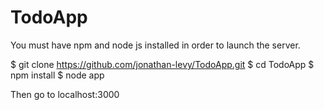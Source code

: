 # TodoApp

You must have npm and node js installed in order to launch the server.

$ git clone https://github.com/jonathan-levy/TodoApp.git
$ cd TodoApp
$ npm install
$ node app

Then go to localhost:3000
